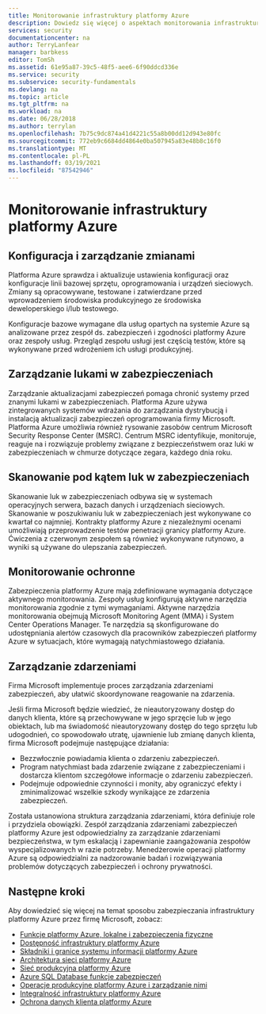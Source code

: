 ```yaml
---
title: Monitorowanie infrastruktury platformy Azure
description: Dowiedz się więcej o aspektach monitorowania infrastruktury w sieci produkcyjnej platformy Azure, takich jak skanowanie luk w zabezpieczeniach.
services: security
documentationcenter: na
author: TerryLanfear
manager: barbkess
editor: TomSh
ms.assetid: 61e95a87-39c5-48f5-aee6-6f90ddcd336e
ms.service: security
ms.subservice: security-fundamentals
ms.devlang: na
ms.topic: article
ms.tgt_pltfrm: na
ms.workload: na
ms.date: 06/28/2018
ms.author: terrylan
ms.openlocfilehash: 7b75c9dc874a41d4221c55a8b00dd12d943e80fc
ms.sourcegitcommit: 772eb9c6684dd4864e0ba507945a83e48b8c16f0
ms.translationtype: MT
ms.contentlocale: pl-PL
ms.lasthandoff: 03/19/2021
ms.locfileid: "87542946"
---
```

# <a name="azure-infrastructure-monitoring"></a>Monitorowanie infrastruktury platformy Azure   

## <a name="configuration-and-change-management"></a>Konfiguracja i zarządzanie zmianami
Platforma Azure sprawdza i aktualizuje ustawienia konfiguracji oraz konfiguracje linii bazowej sprzętu, oprogramowania i urządzeń sieciowych. Zmiany są opracowywane, testowane i zatwierdzane przed wprowadzeniem środowiska produkcyjnego ze środowiska deweloperskiego i/lub testowego.

Konfiguracje bazowe wymagane dla usług opartych na systemie Azure są analizowane przez zespół ds. zabezpieczeń i zgodności platformy Azure oraz zespoły usług. Przegląd zespołu usługi jest częścią testów, które są wykonywane przed wdrożeniem ich usługi produkcyjnej.

## <a name="vulnerability-management"></a>Zarządzanie lukami w zabezpieczeniach
Zarządzanie aktualizacjami zabezpieczeń pomaga chronić systemy przed znanymi lukami w zabezpieczeniach. Platforma Azure używa zintegrowanych systemów wdrażania do zarządzania dystrybucją i instalacją aktualizacji zabezpieczeń oprogramowania firmy Microsoft. Platforma Azure umożliwia również rysowanie zasobów centrum Microsoft Security Response Center (MSRC). Centrum MSRC identyfikuje, monitoruje, reaguje na i rozwiązuje problemy związane z bezpieczeństwem oraz luki w zabezpieczeniach w chmurze dotyczące zegara, każdego dnia roku.

## <a name="vulnerability-scanning"></a>Skanowanie pod kątem luk w zabezpieczeniach
Skanowanie luk w zabezpieczeniach odbywa się w systemach operacyjnych serwera, bazach danych i urządzeniach sieciowych. Skanowanie w poszukiwaniu luk w zabezpieczeniach jest wykonywane co kwartał co najmniej. Kontrakty platformy Azure z niezależnymi ocenami umożliwiają przeprowadzenie testów penetracji granicy platformy Azure. Ćwiczenia z czerwonym zespołem są również wykonywane rutynowo, a wyniki są używane do ulepszania zabezpieczeń.

## <a name="protective-monitoring"></a>Monitorowanie ochronne
Zabezpieczenia platformy Azure mają zdefiniowane wymagania dotyczące aktywnego monitorowania. Zespoły usług konfigurują aktywne narzędzia monitorowania zgodnie z tymi wymaganiami. Aktywne narzędzia monitorowania obejmują Microsoft Monitoring Agent (MMA) i System Center Operations Manager. Te narzędzia są skonfigurowane do udostępniania alertów czasowych dla pracowników zabezpieczeń platformy Azure w sytuacjach, które wymagają natychmiastowego działania.

## <a name="incident-management"></a>Zarządzanie zdarzeniami
Firma Microsoft implementuje proces zarządzania zdarzeniami zabezpieczeń, aby ułatwić skoordynowane reagowanie na zdarzenia.

Jeśli firma Microsoft będzie wiedzieć, że nieautoryzowany dostęp do danych klienta, które są przechowywane w jego sprzęcie lub w jego obiektach, lub ma świadomość nieautoryzowany dostęp do tego sprzętu lub udogodnień, co spowodowało utratę, ujawnienie lub zmianę danych klienta, firma Microsoft podejmuje następujące działania:

- Bezzwłocznie powiadamia klienta o zdarzeniu zabezpieczeń.
- Program natychmiast bada zdarzenie związane z zabezpieczeniami i dostarcza klientom szczegółowe informacje o zdarzeniu zabezpieczeń.
- Podejmuje odpowiednie czynności i monity, aby ograniczyć efekty i zminimalizować wszelkie szkody wynikające ze zdarzenia zabezpieczeń.

Została ustanowiona struktura zarządzania zdarzeniami, która definiuje role i przydziela obowiązki. Zespół zarządzania zdarzeniami zabezpieczeń platformy Azure jest odpowiedzialny za zarządzanie zdarzeniami bezpieczeństwa, w tym eskalacją i zapewnianie zaangażowania zespołów wyspecjalizowanych w razie potrzeby. Menedżerowie operacji platformy Azure są odpowiedzialni za nadzorowanie badań i rozwiązywania problemów dotyczących zabezpieczeń i ochrony prywatności.

## <a name="next-steps"></a>Następne kroki
Aby dowiedzieć się więcej na temat sposobu zabezpieczania infrastruktury platformy Azure przez firmę Microsoft, zobacz:

- [Funkcje platformy Azure, lokalne i zabezpieczenia fizyczne](physical-security.md)
- [Dostępność infrastruktury platformy Azure](infrastructure-availability.md)
- [Składniki i granice systemu informacji platformy Azure](infrastructure-components.md)
- [Architektura sieci platformy Azure](infrastructure-network.md)
- [Sieć produkcyjna platformy Azure](production-network.md)
- [Azure SQL Database funkcje zabezpieczeń](infrastructure-sql.md)
- [Operacje produkcyjne platformy Azure i zarządzanie nimi](infrastructure-operations.md)
- [Integralność infrastruktury platformy Azure](infrastructure-integrity.md)
- [Ochrona danych klienta platformy Azure](protection-customer-data.md)
